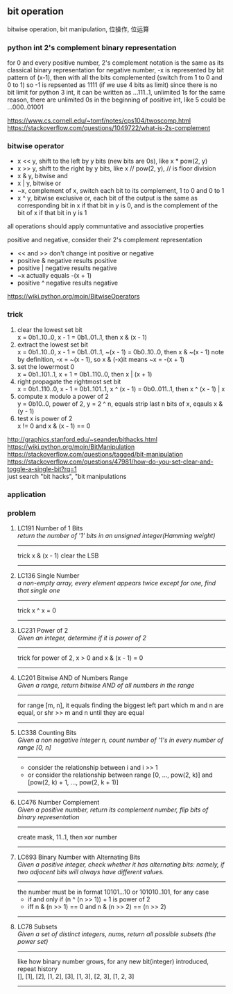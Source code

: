 ## bit operation 
bitwise operation, bit manipulation, 位操作, 位运算

### python int 2's complement binary representation
for 0 and every positive number, 2's complement notation is the same as its 
classical binary representation
for negative number, -x is represented by bit pattern of (x-1), then with
all the bits complemented (switch from 1 to 0 and 0 to 1)
so -1 is repsented as 1111 (if we use 4 bits as limit)
since there is no bit limit for python 3 int, it can be written as ...111..1,
unlimited 1s
for the same reason, there are unlimited 0s in the beginning of positive int,
like 5 could be ...000..01001

https://www.cs.cornell.edu/~tomf/notes/cps104/twoscomp.html
https://stackoverflow.com/questions/1049722/what-is-2s-complement

### bitwise operator
* x << y, shift to the left by y bits (new bits are 0s), like x * pow(2, y)
* x >> y, shift to the right by y bits, like x // pow(2, y), // is floor division
* x & y, bitwise and
* x | y, bitwise or
* ~x, complement of x, switch each bit to its complement, 1 to 0 and 0 to 1
* x ^ y, bitwise exclusive or, each bit of the output is the same as corresponding
bit in x if that bit in y is 0, and is the complement of the bit of x if that
bit in y is 1

all operations should apply communtative and associative properties

positive and negative, consider their 2's complement representation
* << and >> don't change int positive or negative
* positive & negative results positive
* positive | negative results negative
* ~x actually equals -(x + 1)
* positive ^ negative results negative

https://wiki.python.org/moin/BitwiseOperators

### trick
1. clear the lowest set bit   
   x = 0b1..10..0, x - 1 = 0b1..01..1, then x & (x - 1)
2. extract the lowest set bit   
   x = 0b1..10..0, x - 1 = 0b1..01..1, ~(x - 1) = 0b0..10..0, then x & ~(x - 1)
   note by definition, -x = ~(x - 1), so x & (-x)it means ~x = -(x + 1)
3. set the lowermost 0   
   x = 0b1..101..1, x + 1 = 0b1..110..0, then x | (x + 1)
4. right propagate the rightmost set bit  
   x = 0b1..110..0, x - 1 = 0b1..101..1, x ^ (x - 1) = 0b0..011..1, then x ^ (x - 1) | x
5. compute x modulo a power of 2  
   y = 0b10..0, power of 2, y = 2 ^ n, equals strip last n bits of x, eqauls x & (y - 1)
6. test x is power of 2  
   x != 0 and x & (x - 1) == 0

http://graphics.stanford.edu/~seander/bithacks.html
https://wiki.python.org/moin/BitManipulation
https://stackoverflow.com/questions/tagged/bit-manipulation
https://stackoverflow.com/questions/47981/how-do-you-set-clear-and-toggle-a-single-bit?rq=1  
just search "bit hacks", "bit manipulations

### application

### problem
1. LC191 Number of 1 Bits  
   *return the number of '1' bits in an unsigned integer(Hamming weight)*  
   ***
   trick x & (x - 1) clear the LSB
   ***
1. LC136 Single Number  
   *a non-empty array, every element appears twice except for one, find that single one*  
   ***
   trick x ^ x = 0
   ***
1. LC231 Power of 2  
   *Given an integer, determine if it is power of 2* 
   ***
   trick for power of 2, x > 0 and x & (x - 1) = 0
   ***
1. LC201 Bitwise AND of Numbers Range  
   *Given a range, return bitwise AND of all numbers in the range*  
   ***
   for range [m, n], it equals finding the biggest left part which m and n are equal,
   or shr >> m and n until they are equal           
   ***
1. LC338 Counting Bits  
   *Given a non negative integer n, count number of '1's in every number of range [0, n]*  
   ***
   * consider the relationship between i and i >> 1
   * or consider the relationship between range [0, ..., pow(2, k)] 
   and [pow(2, k) + 1, ..., pow(2, k + 1)]
   ***
1. LC476 Number Complement  
   *Given a positive number, return its complement number, flip bits of binary representation*  
   ***
   create mask, 11..1, then xor number
   ***
1. LC693 Binary Number with Alternating Bits  
   *Given a positive integer, check whether it has alternating bits: namely, if two adjacent bits will always have different values.*  
   ***
   the number must be in format 10101...10 or 101010..101, for any case
   * if and only if (n ^ (n >> 1)) + 1 is power of 2
   * iff n & (n >> 1) == 0 and n & (n >> 2) == (n >> 2)
   ***
1. LC78 Subsets  
   *Given a set of distinct integers, nums, return all possible subsets (the power set)*  
   ***
   like how binary number grows, for any new bit(integer) introduced, repeat history  
   [], [1], [2], [1, 2], [3], [1, 3], [2, 3], [1, 2, 3]
   ***

